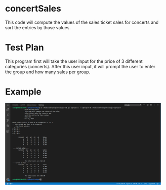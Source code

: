 # concertSales
This code will compute the values of the sales ticket sales for concerts and sort the entries by those values.

# Test Plan
This program first will take the user input for the price of 3 different categories (concerts).
After this user input, it will prompt the user to enter the group and how many sales per group.

# Example

![program description](gitpic.png)
